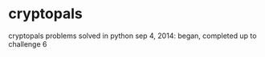 cryptopals
==========

cryptopals problems solved in python
sep 4, 2014: began, completed up to challenge 6
